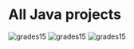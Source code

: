 # All Java projects
![grades15](https://user-images.githubusercontent.com/75604506/175750410-8ca51d23-4df0-4c81-bc8f-3700bcf6ba3e.jpg)
![grades15](https://user-images.githubusercontent.com/75604506/175750414-83038818-b7ed-44cd-a8ea-67546fa27bb3.jpg)
![grades15](https://user-images.githubusercontent.com/75604506/175750416-0af73965-73ab-4cdb-b74a-ea2f476ec15f.jpg)
